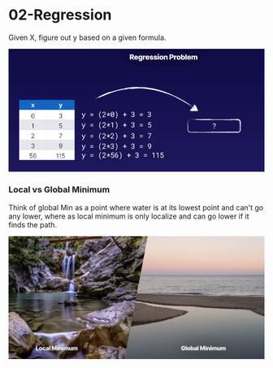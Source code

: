 # 02-Regression

Given X, figure out y based on a given formula.

![](../.gitbook/assets/image%20%2821%29.png)

### Local vs Global Minimum

Think of global Min as a point where water is at its lowest point and can't go any lower, where as local minimum is only localize and can go lower if it finds the path.

![](../.gitbook/assets/image%20%2850%29.png)



